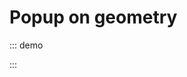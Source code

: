 # Popup on geometry

::: demo
<template>

  <div>
    <l-map
      :zoom="zoom"
      :center="center"
      style="height: 500px; width: 100%"
    >
      <l-tile-layer
        :url="url"
        :attribution="attribution"
      />
      <l-circle
        :lat-lng="circle.center"
        :radius="circle.radius"
      >
        <l-popup content="Circle" />
      </l-circle>
      <l-rectangle
        :bounds="rectangle.bounds"
        :color="rectangle.color"
      >
        <l-popup content="Rectangle" />
      </l-rectangle>
      <l-polygon
        :lat-lngs="polygon.latlngs"
        :color="polygon.color"
      >
        <l-popup content="Polygon" />
      </l-polygon>
      <l-polyline
        :lat-lngs="polyline.latlngs"
        :color="polyline.color"
      >
        <l-popup content="polyline" />
      </l-polyline>
    </l-map>
  </div>
</template>

<script>
import {
  LMap,
  LTileLayer,
  LCircle,
  LRectangle,
  LPolygon,
  LPolyline,
  LPopup,
  LTooltip,
  fixDefaultIcons
} from "vue2-leaflet";
import { latLng } from "leaflet";

fixDefaultIcons()

export default {
  name: "PopupGeometryTest",
  components: {
    LMap,
    LTileLayer,
    LCircle,
    LRectangle,
    LPolygon,
    LPolyline,
    LPopup,
    LTooltip,
  },
  data() {
    return {
      zoom: 11,
      center: [47.31322, -1.319482],
      circle: {
        center: latLng(47.41322, -1.0482),
        radius: 4500
      },
      rectangle: {
        bounds: [[47.341456, -1.397133], [47.303901, -1.243813]],
        color: "red"
      },
      polygon: {
        latlngs: [
          [47.2263299, -1.6222],
          [47.21024000000001, -1.6270065],
          [47.1969447, -1.6136169],
          [47.18527929999999, -1.6143036],
          [47.1794457, -1.6098404],
          [47.1775788, -1.5985107],
          [47.1676598, -1.5753365],
          [47.1593731, -1.5521622],
          [47.1593731, -1.5319061],
          [47.1722111, -1.5143967],
          [47.1960115, -1.4841843],
          [47.2095404, -1.4848709],
          [47.2291277, -1.4683914],
          [47.2533687, -1.5116501],
          [47.2577961, -1.5531921],
          [47.26828069, -1.5621185],
          [47.2657179, -1.589241],
          [47.2589612, -1.6204834],
          [47.237287, -1.6266632],
          [47.2263299, -1.6222]
        ],
        color: "#ff00ff"
      },
      polyline: {
        type: "polyline",
        latlngs: [
          [47.334852, -1.509485],
          [47.342596, -1.328731],
          [47.241487, -1.190568],
          [47.234787, -1.358337]
        ],
        color: "green"
      },
      url: 'https://{s}.tile.openstreetmap.org/{z}/{x}/{y}.png',
      attribution:
        '&copy; <a href="http://osm.org/copyright">OpenStreetMap</a> contributors'
    };
  }
};
</script>

:::
